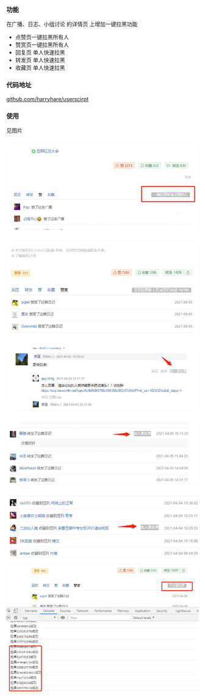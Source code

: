 ### 功能

在广播、日志、小组讨论 的详情页 上增加一键拉黑功能 

* 点赞页一键拉黑所有人
* 赞赏页一键拉黑所有人
* 回复页 单人快速拉黑
* 转发页 单人快速拉黑
* 收藏页 单人快速拉黑

### 代码地址

[github.com/harryhare/userscirpt](https://github.com/harryhare/userscript/tree/master/douban_one_click_blacklist)

### 使用

见图片

![](screenshots/blacklist_like.png)
---
![](screenshots/blacklist_donate.png)
---
![](screenshots/blacklist_comment.png)
---
![](screenshots/blacklist_note_rec.png)
---
![](screenshots/blacklist_note_collect.png)
---
![](screenshots/blacklist_donate2.png)




